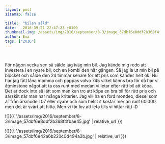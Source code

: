 ```yaml
---
layout: post
sitemap: false

title:  "bilen såld"
date:   2016-09-21 22:47:23 +0100
thumbnail-img: /assets/img/2016/september/8-3/image_57dbf6e8ddf2b368f4fbae45.jpg
author: Eva
tags: ["2016"]
---
```


 




För någon vecka sen så sålde jag iväg min bil. Jag kände mig redo att investera i en nyare bil, och en kombi den här gången. Så jag la ut min bil på blocket och sålde den 24 timmar senare för ett pris som kändes helt ok. Nu har jag fått låna mamma och pappas volvo 745 vilket känns bra för då har vi åtminstone något att ta oss runt med medan vi letar efter rätt bil att köpa. Det är dock inte så lätt som man kan tro att köpa en bra bil för rätt pris och särskilt när man har många kriterier. Jag vill ha en ford mondeo, diesel som är från årsmodell 07 eller nyare och som helst it kostar mer än runt 60.000 men det är svårt att hitta. Men vi får lov att leta tills vi hittar rätt :D

![]({{ '/assets/img/2016/september/8-3/image_57dbf6e8ddf2b368f4fbae45.jpg'  | relative_url }})

![]({{ '/assets/img/2016/september/8-3/image_57dbf6e42a6b220c0d494a3b.jpg'  | relative_url }})


